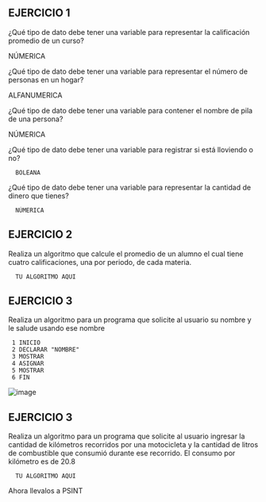 ## EJERCICIO 1

¿Qué tipo de dato debe tener una variable para representar la calificación promedio de un
curso?

  NÚMERICA

¿Qué tipo de dato debe tener una variable para representar el número de personas en un
hogar?

 ALFANUMERICA

¿Qué tipo de dato debe tener una variable para contener el nombre de pila de una persona?

   NÚMERICA

¿Qué tipo de dato debe tener una variable para registrar si está lloviendo o no?

      BOLEANA

¿Qué tipo de dato debe tener una variable para representar la cantidad de dinero que
tienes?

      NÚMERICA
      
## EJERCICIO 2

Realiza un algoritmo que calcule el promedio de un alumno el cual tiene cuatro calificaciones, una por periodo, de cada materia.

      TU ALGORITMO AQUI
      
      
## EJERCICIO 3

Realiza un algoritmo para un programa que solicite al usuario su nombre y le salude usando ese nombre

     1 INICIO
     2 DECLARAR "NOMBRE"
     3 MOSTRAR
     4 ASIGNAR
     5 MOSTRAR
     6 FIN
       
![image](https://user-images.githubusercontent.com/113804692/192121730-6a9b6c14-1071-4f8c-97f9-dd55f1138864.png)


## EJERCICIO 3

Realiza un algoritmo para  un programa que solicite al usuario ingresar la cantidad de kilómetros recorridos por una motocicleta y la cantidad de litros de combustible que consumió durante ese recorrido. El consumo por kilómetro es de 20.8

      TU ALGORITMO AQUI  

Ahora llevalos a PSINT
